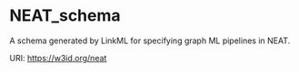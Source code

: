 # NEAT_schema

A schema generated by LinkML for specifying graph ML pipelines in NEAT.

URI: https://w3id.org/neat

